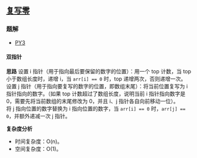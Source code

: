 ## [复写零](https://leetcode.cn/problems/duplicate-zeros/)

### 题解
+ [PY3](../../py3/1152/1089.py)

#### 双指针
**思路**
设置 i 指针（用于指向最后要保留的数字的位置）：用一个 top 计数，当 top 小于数组长度时，递增 i，当 `arr[i] == 0` 时，top 递增两次，否则递增一次。  
设置 j 指针（用于指向要复写的数字的位置，即数组末尾）：将当前位置复写为 i 指针指向的数字。（如果 top 计数超过了数组长度，说明当前 i 指针指向数字是 0，需要先将当前数组的末尾修改为 0，并且 i、j 指针各自向前移动一位）。  
将 j 指向位置的数字替换为 i 指向位置的数字，当 `arr[i] == 0` 时，`arr[j] == 0`，并额外递减一次 j 指针。

**复杂度分析**
+ 时间复杂度：O(n)。
+ 空间复杂度：O(1)。